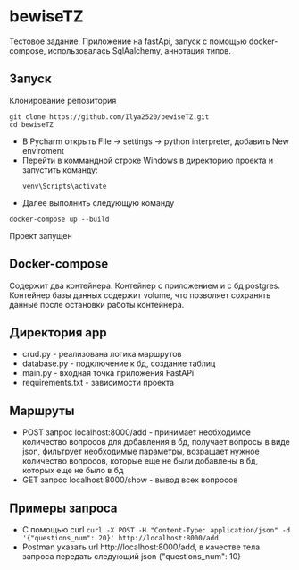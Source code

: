 # bewiseTZ
Тестовое задание. Приложение на fastApi, запуск с помощью docker-compose, использовалась SqlAalchemy, аннотация типов.

## Запуск
Клонирование репозитория
```
git clone https://github.com/Ilya2520/bewiseTZ.git
cd bewiseTZ
```
- В Pycharm открыть File -> settings -> python interpreter, добавить New enviroment
- Перейти в коммандной строке Windows в директорию проекта и запустить команду:
  ```
  venv\Scripts\activate
  ```
- Далее выполнить следующую команду
```
docker-compose up --build
```
Проект запущен

## Docker-compose
Содержит два контейнера. Контейнер с приложением и с бд postgres. Контейнер базы данных содержит volume, что позволяет сохранять данные после остановки работы контейнера.

## Директория app
* crud.py - реализована логика маршрутов
* database.py - подключение к бд, создание таблиц
* main.py - входная точка приложения FastAPi
* requirements.txt - зависимости проекта

## Маршруты
* POST запрос localhost:8000/add  - принимает необходимое количество вопросов для добавления в бд, получает вопросы в виде json, фильтрует необходимые параметры, возращает нужное количество вопросов, которые еще не были добавлены в бд, которых еще не было в бд
* GET запрос localhost:8000/show - вывод всех вопросов

## Примеры запроса
* С помощью curl
 ``` curl -X POST -H "Content-Type: application/json" -d '{"questions_num": 20}' http://localhost:8000/add ```
* Postman   указать url  http://localhost:8000/add, в качестве тела запроса передать следующий json {"questions_num": 10}
